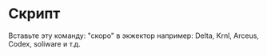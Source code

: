 # Скрипт
Вставьте эту команду: "скоро" в экжектор например: Delta, Krnl, Arceus, Codex, soliware и т.д. 
